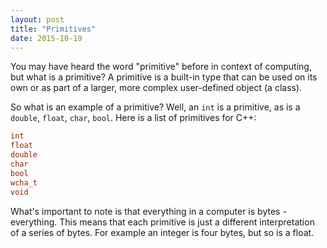 ```yaml
---
layout: post
title: "Primitives"
date: 2015-10-19
---
```


You may have heard the word "primitive" before in context of computing, but what is a primitive?
A primitive is a built-in type that can be used on its own or as part of a larger, more complex user-defined object (a class).

So what is an example of a primitive? 
Well, an `int` is a primitive, as is a `double`, `float`, `char`, `bool`.
Here is a list of primitives for C++:

```cpp
int
float
double
char
bool
wcha_t
void
```

What's important to note is that everything in a computer is bytes - everything.  This means that each primitive is just a different interpretation of a series of bytes.  For example an integer is four bytes, but so is a float.  
